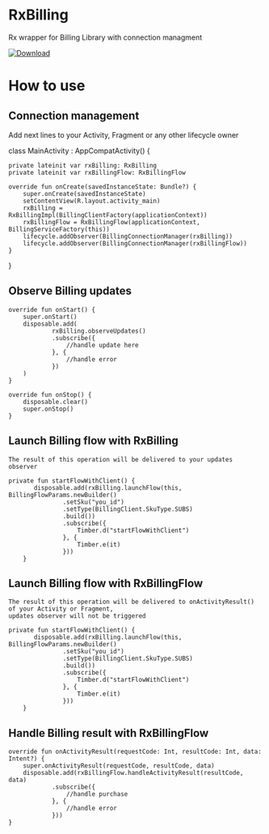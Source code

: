 # RxBilling
Rx wrapper for Billing Library with connection managment

 [ ![Download](https://api.bintray.com/packages/betterme/rxbilling/com.betterme%3Arxbilling/images/download.svg) ](https://bintray.com/betterme/rxbilling/com.betterme%3Arxbilling/_latestVersion)

# How to use

## Connection management

Add next lines to your Activity,  Fragment or any other lifecycle owner

class MainActivity : AppCompatActivity() {

    private lateinit var rxBilling: RxBilling
    private lateinit var rxBillingFlow: RxBillingFlow

    override fun onCreate(savedInstanceState: Bundle?) {
        super.onCreate(savedInstanceState)
        setContentView(R.layout.activity_main)
        rxBilling = RxBillingImpl(BillingClientFactory(applicationContext))
        rxBillingFlow = RxBillingFlow(applicationContext, BillingServiceFactory(this))
        lifecycle.addObserver(BillingConnectionManager(rxBilling))
        lifecycle.addObserver(BillingConnectionManager(rxBillingFlow))
    }
}

## Observe Billing updates

    override fun onStart() {
        super.onStart()
        disposable.add(
                rxBilling.observeUpdates()
                .subscribe({
                    //handle update here
                }, {
                    //handle error
                })
        )
    }

    override fun onStop() {
        disposable.clear()
        super.onStop()
    }

## Launch Billing flow with RxBilling

    The result of this operation will be delivered to your updates observer

    private fun startFlowWithClient() {
           disposable.add(rxBilling.launchFlow(this, BillingFlowParams.newBuilder()
                   .setSku("you_id")
                   .setType(BillingClient.SkuType.SUBS)
                   .build())
                   .subscribe({
                       Timber.d("startFlowWithClient")
                   }, {
                       Timber.e(it)
                   }))
        }

## Launch Billing flow with RxBillingFlow

    The result of this operation will be delivered to onActivityResult() of your Activity or Fragment,
    updates observer will not be triggered

    private fun startFlowWithClient() {
           disposable.add(rxBilling.launchFlow(this, BillingFlowParams.newBuilder()
                   .setSku("you_id")
                   .setType(BillingClient.SkuType.SUBS)
                   .build())
                   .subscribe({
                       Timber.d("startFlowWithClient")
                   }, {
                       Timber.e(it)
                   }))
        }

## Handle Billing result with RxBillingFlow

    override fun onActivityResult(requestCode: Int, resultCode: Int, data: Intent?) {
        super.onActivityResult(requestCode, resultCode, data)
        disposable.add(rxBillingFlow.handleActivityResult(resultCode, data)
                .subscribe({
                    //handle purchase
                }, {
                    //handle error
                }))
    }